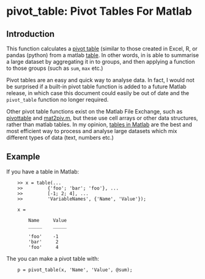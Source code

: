 # pivot_table: Pivot Tables For Matlab

## Introduction
This function calculates a [pivot table](https://en.wikipedia.org/wiki/Pivot_table) (similar to those created in Excel, R, or pandas (python) from a matlab [table](http://au.mathworks.com/help/matlab/ref/table.html). In other words, in is able to summarise a large dataset by aggregating it in to groups, and then applying a function to those groups (such as `sum`, `max` etc.)

Pivot tables are an easy and quick way to analyse data. In fact, I would not be surprised if a built-in pivot table function is added to a future Matlab release, in which case this document could easily be out of date and the `pivot_table` function no longer required.

Other pivot table functions exist on the Matlab File Exchange, such as [pivottable](https://au.mathworks.com/matlabcentral/fileexchange/30547-pivottable) and [mat2piv.m](https://au.mathworks.com/matlabcentral/fileexchange/47446-mat2piv-m), but these use cell arrays or other data structures, rather than matlab tables. In my opinion, [tables in Matlab](http://au.mathworks.com/help/matlab/ref/table.html) are the best and most efficient way to process and analyse large datasets which mix different types of data (text, numbers etc.)

## Example

If you have a table in Matlab:

        >> x = table(...
        >>         {'foo'; 'bar'; 'foo'}, ...
        >>         [-1; 2; 4], ...
        >>         'VariableNames', {'Name', 'Value'});

        x =

            Name     Value
            _____    _____

            'foo'    -1
            'bar'     2
            'foo'     4

The you can make a pivot table with:

        p = pivot_table(x, 'Name', 'Value', @sum);


